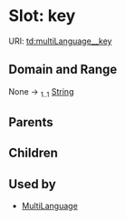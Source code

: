 
# Slot: key



URI: [td:multiLanguage__key](https://www.w3.org/2019/wot/td#multiLanguage__key)


## Domain and Range

None &#8594;  <sub>1..1</sub> [String](types/String.md)

## Parents


## Children


## Used by

 * [MultiLanguage](MultiLanguage.md)
